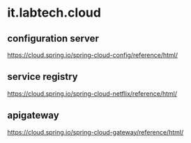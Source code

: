 # it.labtech.cloud

## configuration server
https://cloud.spring.io/spring-cloud-config/reference/html/

## service registry
https://cloud.spring.io/spring-cloud-netflix/reference/html/

## apigateway
https://cloud.spring.io/spring-cloud-gateway/reference/html/
